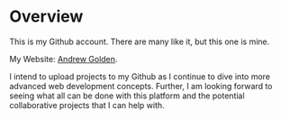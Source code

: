 # Overview

<p>This is my Github account. There are many like it, but this one is mine.</p>
<p>My Website: <a href="https://www.andrewscottgolden.com" rel="dofollow">Andrew Golden</a>.</p>
<p>I intend to upload projects to my Github as I continue to dive into more advanced web development concepts. Further, I am looking forward to seeing what all can be done with this platform and the potential collaborative projects that I can help with.</p>
